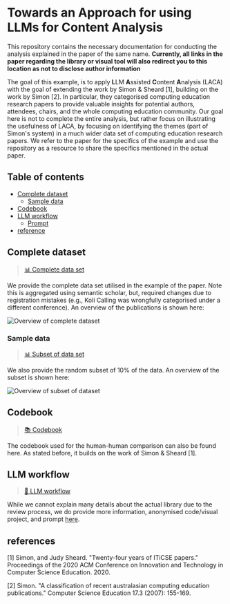 # Towards an Approach for using LLMs for Content Analysis

This repository contains the necessary documentation for conducting the analysis explained in the paper of the same name. **Currently, all links in the paper regarding the library or visual tool will also redirect you to this location as not to disclose author information**

The goal of this example, is to apply **L**LM **A**ssisted **C**ontent **A**nalysis (LACA) with the goal of extending the work by Simon & Sheard [1], building on the work by Simon [2]. In particular, they categorised computing education research papers to provide valuable insights for potential authors, attendees, chairs, and the whole computing education community. Our goal here is not to complete the entire analysis, but rather focus on illustrating the usefulness of LACA, by focusing on identifying the themes (part of Simon's system) in a much wider data set of computing education research papers. We refer to the paper for the specifics of the example and use the repository as a resource to share the specifics mentioned in the actual paper.

## Table of contents
- [Complete dataset](#complete-dataset)
    - [Sample data](#sample-data)
- [Codebook](#codebook)
- [LLM workflow](#llm-workflow)
    - [Prompt](#prompt)
- [reference](#references)


## Complete dataset

> [📊 Complete data set](./data/complete.json)

We provide the complete data set utilised in the example of the paper. Note this is aggregated using semantic scholar, but, required changes due to registration mistakes (e.g., Koli Calling was wrongfully categorised under a different conference). An overview of the publications is shown here:

![Overview of complete dataset](https://github.com/sebastiannicolajsen/appendix-towards-an-approach-for-using-llms-for-content-analysis/blob/main/images/complete.png)

### Sample data

> [📊 Subset of data set](/data/subset.json)

We also provide the random subset of 10% of the data. An overview of the subset is shown here:

![Overview of subset of dataset](https://github.com/sebastiannicolajsen/appendix-towards-an-approach-for-using-llms-for-content-analysis/blob/main/images/subset.png)

## Codebook

> [📚 Codebook](/codebook.md)

The codebook used for the human-human comparison can also be found here. As stated before, it builds on the work of Simon & Sheard [1].

## LLM workflow

> [🤖 LLM workflow](/llm-workflow/README.md)

While we cannot explain many details about the actual library due to the review process, we do provide more information, anonymised code/visual project, and prompt [here](/llm-workflow/README.md).


## references

[1] Simon, and Judy Sheard. "Twenty-four years of ITiCSE papers." Proceedings of the 2020 ACM Conference on Innovation and Technology in Computer Science Education. 2020.

[2] Simon. "A classification of recent australasian computing education publications." Computer Science Education 17.3 (2007): 155-169.